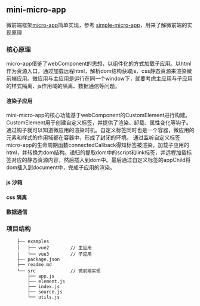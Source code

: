 ## mini-micro-app

微前端框架[micro-app](https://github.com/micro-zoe/micro-app)简单实现，参考 [simple-micro-app](https://github.com/bailicangdu/simple-micro-app)，用来了解微前端的实现原理

### 核心原理
micro-app借鉴了webComponent的思想，以组件化的方式加载子应用。以html作为资源入口，通过加载远程html，解析dom结构获取js、css静态资源来渲染微前端应用。微应用与主应用是运行在同一个window下，就要考虑主应用与子应用的样式隔离、js作用域的隔离、数据通信等问题。

#### 渲染子应用
mini-micro-app的核心功能基于webComponent的CustomElement进行构建。CustomElement用于创建自定义标签，并提供了渲染、卸载、属性变化等钩子。通过钩子就可以知道微应用的渲染时机。自定义标签同时也是一个容器，微应用的元素和样式的作用域都在容器中，形成了封闭的环境。
通过监听自定义标签micro-app的生命周期函数connectedCallback得知标签被渲染，加载子应用的html，并转换为dom结构。递归的提取dom中的script和link标签，并远程加载标签对应的静态资源内容，然后插入到dom中。最后通过自定义标签的appChild将dom插入到document中，完成子应用的渲染。
#### js 沙箱
#### css 隔离
#### 数据通信

### 项目结构
``` 
    ├── examples
    │   ├── vue2        // 主应用
    │   └── vue3        // 子应用
    ├── package.json
    ├── readme.md
    └── src             // 微前端实现
        ├── app.js
        ├── element.js
        ├── index.js
        ├── source.js
        └── utils.js
```